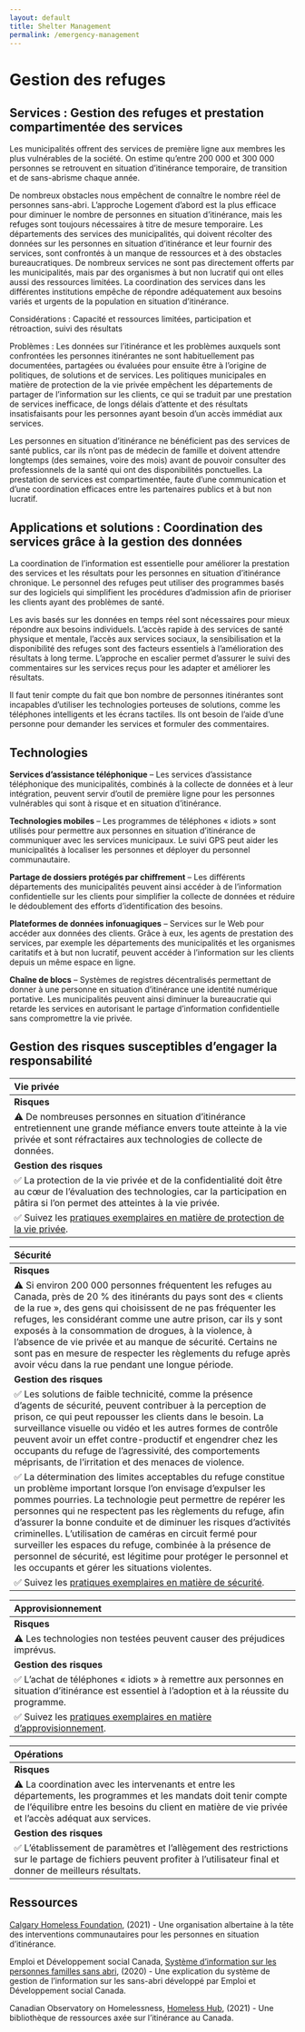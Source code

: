 ```yaml
---
layout: default
title: Shelter Management
permalink: /emergency-management
---
```


# Gestion des refuges

## Services : Gestion des refuges et prestation compartimentée des services

Les municipalités offrent des services de première ligne aux membres les plus vulnérables de la société. On estime qu’entre 200 000 et 300 000 personnes se retrouvent en situation d’itinérance temporaire, de transition et de sans-abrisme chaque année.

De nombreux obstacles nous empêchent de connaître le nombre réel de personnes sans-abri. L’approche Logement d’abord est la plus efficace pour diminuer le nombre de personnes en situation d’itinérance, mais les refuges sont toujours nécessaires à titre de mesure temporaire. Les départements des services des municipalités, qui doivent récolter des données sur les personnes en situation d’itinérance et leur fournir des services, sont confrontés à un manque de ressources et à des obstacles bureaucratiques. De nombreux services ne sont pas directement offerts par les municipalités, mais par des organismes à but non lucratif qui ont elles aussi des ressources limitées. La coordination des services dans les différentes institutions empêche de répondre adéquatement aux besoins variés et urgents de la population en situation d’itinérance.

Considérations : Capacité et ressources limitées, participation et rétroaction, suivi des résultats

Problèmes : Les données sur l’itinérance et les problèmes auxquels sont confrontées les personnes itinérantes ne sont habituellement pas documentées, partagées ou évaluées pour ensuite être à l’origine de politiques, de solutions et de services. Les politiques municipales en matière de protection de la vie privée empêchent les départements de partager de l’information sur les clients, ce qui se traduit par une prestation de services inefficace, de longs délais d’attente et des résultats insatisfaisants pour les personnes ayant besoin d’un accès immédiat aux services.

Les personnes en situation d’itinérance ne bénéficient pas des services de santé publics, car ils n’ont pas de médecin de famille et doivent attendre longtemps \(des semaines, voire des mois\) avant de pouvoir consulter des professionnels de la santé qui ont des disponibilités ponctuelles. La prestation de services est compartimentée, faute d’une communication et d’une coordination efficaces entre les partenaires publics et à but non lucratif.

## Applications et solutions : Coordination des services grâce à la gestion des données

La coordination de l’information est essentielle pour améliorer la prestation des services et les résultats pour les personnes en situation d’itinérance chronique. Le personnel des refuges peut utiliser des programmes basés sur des logiciels qui simplifient les procédures d’admission afin de prioriser les clients ayant des problèmes de santé.

Les avis basés sur les données en temps réel sont nécessaires pour mieux répondre aux besoins individuels. L’accès rapide à des services de santé physique et mentale, l’accès aux services sociaux, la sensibilisation et la disponibilité des refuges sont des facteurs essentiels à l’amélioration des résultats à long terme. L’approche en escalier permet d’assurer le suivi des commentaires sur les services reçus pour les adapter et améliorer les résultats.

Il faut tenir compte du fait que bon nombre de personnes itinérantes sont incapables d’utiliser les technologies porteuses de solutions, comme les téléphones intelligents et les écrans tactiles. Ils ont besoin de l’aide d’une personne pour demander les services et formuler des commentaires.

## Technologies

**Services d’assistance téléphonique** – Les services d’assistance téléphonique des municipalités, combinés à la collecte de données et à leur intégration, peuvent servir d’outil de première ligne pour les personnes vulnérables qui sont à risque et en situation d’itinérance.

**Technologies mobiles** – Les programmes de téléphones « idiots » sont utilisés pour permettre aux personnes en situation d’itinérance de communiquer avec les services municipaux. Le suivi GPS peut aider les municipalités à localiser les personnes et déployer du personnel communautaire.

**Partage de dossiers protégés par chiffrement** – Les différents départements des municipalités peuvent ainsi accéder à de l’information confidentielle sur les clients pour simplifier la collecte de données et réduire le dédoublement des efforts d’identification des besoins.

**Plateformes de données infonuagiques** – Services sur le Web pour accéder aux données des clients. Grâce à eux, les agents de prestation des services, par exemple les départements des municipalités et les organismes caritatifs et à but non lucratif, peuvent accéder à l’information sur les clients depuis un même espace en ligne.

**Chaîne de blocs** – Systèmes de registres décentralisés permettant de donner à une personne en situation d’itinérance une identité numérique portative. Les municipalités peuvent ainsi diminuer la bureaucratie qui retarde les services en autorisant le partage d’information confidentielle sans compromettre la vie privée.

## Gestion des risques susceptibles d’engager la responsabilité

| Vie privée |
| :--- |
| **Risques** |
| ⚠ De nombreuses personnes en situation d’itinérance entretiennent une grande méfiance envers toute atteinte à la vie privée et sont réfractaires aux technologies de collecte de données. |
| **Gestion des risques** |
| ✅ La protection de la vie privée et de la confidentialité doit être au cœur de l’évaluation des technologies, car la participation en pâtira si l’on permet des atteintes à la vie privée. |
| ✅ Suivez les [pratiques exemplaires en matière de protection de la vie privée](../metapreoccupations/vie-privee.md). |

| Sécurité |
| :--- |
| **Risques** |
| ⚠ Si environ 200 000 personnes fréquentent les refuges au Canada, près de 20 % des itinérants du pays sont des « clients de la rue », des gens qui choisissent de ne pas fréquenter les refuges, les considérant comme une autre prison, car ils y sont exposés à la consommation de drogues, à la violence, à l’absence de vie privée et au manque de sécurité. Certains ne sont pas en mesure de respecter les règlements du refuge après avoir vécu dans la rue pendant une longue période. |
| **Gestion des risques** |
| ✅ Les solutions de faible technicité, comme la présence d’agents de sécurité, peuvent contribuer à la perception de prison, ce qui peut repousser les clients dans le besoin. La surveillance visuelle ou vidéo et les autres formes de contrôle peuvent avoir un effet contre-productif et engendrer chez les occupants du refuge de l’agressivité, des comportements méprisants, de l’irritation et des menaces de violence. |
| ✅ La détermination des limites acceptables du refuge constitue un problème important lorsque l’on envisage d’expulser les pommes pourries. La technologie peut permettre de repérer les personnes qui ne respectent pas les règlements du refuge, afin d’assurer la bonne conduite et de diminuer les risques d’activités criminelles. L’utilisation de caméras en circuit fermé pour surveiller les espaces du refuge, combinée à la présence de personnel de sécurité, est légitime pour protéger le personnel et les occupants et gérer les situations violentes. |
| ✅ Suivez les [pratiques exemplaires en matière de sécurité](../metapreoccupations/securite.md). |

| Approvisionnement |
| :--- |
| **Risques** |
| ⚠ Les technologies non testées peuvent causer des préjudices imprévus. |
| **Gestion des risques** |
| ✅ L’achat de téléphones « idiots » à remettre aux personnes en situation d’itinérance est essentiel à l’adoption et à la réussite du programme. |
| ✅ Suivez les [pratiques exemplaires en matière d’approvisionnement](../metapreoccupations/approvisionnement.md). |

| Opérations |
| :--- |
| **Risques** |
| ⚠ La coordination avec les intervenants et entre les départements, les programmes et les mandats doit tenir compte de l’équilibre entre les besoins du client en matière de vie privée et l’accès adéquat aux services. |
| **Gestion des risques** |
| ✅ L’établissement de paramètres et l’allègement des restrictions sur le partage de fichiers peuvent profiter à l’utilisateur final et donner de meilleurs résultats. |

## Ressources

  
[Calgary Homeless Foundation](https://www.calgaryhomeless.com/), \(2021\) - Une organisation albertaine à la tête des interventions communautaires pour les personnes en situation d’itinérance.

Emploi et Développement social Canada, [Système d’information sur les personnes familles sans abri](https://www.canada.ca/fr/emploi-developpement-social/programmes/sans-abri/sisa.html), \(2020\) - Une explication du système de gestion de l’information sur les sans-abri développé par Emploi et Développement social Canada.

Canadian Observatory on Homelessness, [Homeless Hub](https://homelesshub.ca/), \(2021\) - Une bibliothèque de ressources axée sur l’itinérance au Canada.

